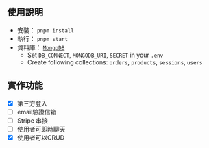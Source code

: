 ## 使用說明

- 安裝： `pnpm install`
- 執行： `pnpm start`
- 資料庫： [`MongoDB`](<https://www.mongodb.com/docs/drivers/node/current/fundamentals/connection/>)
    - Set `DB_CONNECT`, `MONGODB_URI`, `SECRET` in your `.env`
    - Create following collections: `orders`, `products`, `sessions`, `users`


## 實作功能
- [x] 第三方登入
- [ ] email驗證信箱
- [ ] Stripe 串接
- [ ] 使用者可即時聊天
- [x] 使用者可以CRUD